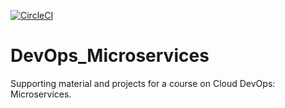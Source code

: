 [![CircleCI](https://circleci.com/gh/mahmoudeleiran/project-ml-microservice-kubernetes.svg?style=svg)](https://circleci.com/pipelines/gh/mahmoudelerian/DevOps_Microservices)

# DevOps_Microservices
Supporting material and projects for a course on Cloud DevOps: Microservices.
